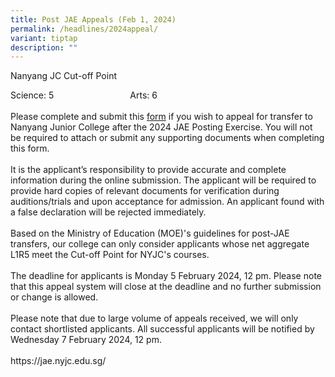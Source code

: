 ```yaml
---
title: Post JAE Appeals (Feb 1, 2024)
permalink: /headlines/2024appeal/
variant: tiptap
description: ""
---
```

<p>Nanyang JC Cut-off Point</p>
<p>Science: 5&nbsp;&nbsp;&nbsp;&nbsp;&nbsp;&nbsp;&nbsp;&nbsp;&nbsp;&nbsp;&nbsp;&nbsp;&nbsp;&nbsp;&nbsp;&nbsp;&nbsp;&nbsp;&nbsp;&nbsp;&nbsp;&nbsp;&nbsp;&nbsp;&nbsp;&nbsp;&nbsp;&nbsp;&nbsp;&nbsp;
Arts: 6
<br>
<br>Please complete and submit this <a href="https://jae.nyjc.edu.sg/" rel="noopener noreferrer nofollow" target="_blank">form</a> if you wish to appeal for transfer
to Nanyang Junior College after the 2024 JAE Posting Exercise. You will
not be required to attach or submit any supporting documents when completing
this form.
<br>
<br>It is the applicant’s responsibility to provide accurate and complete
information during the online submission. The applicant will be required
to provide hard copies of relevant documents for verification during auditions/trials
and upon acceptance for admission. An applicant found with a false declaration
will be rejected immediately.
<br>
<br>Based on the Ministry of Education (MOE)'s guidelines for post-JAE transfers,
our college can only consider applicants whose net aggregate L1R5 meet
the Cut-off Point for NYJC's courses.&nbsp;
<br>
<br>The deadline for applicants is Monday 5 February 2024, 12 pm. Please note
that this appeal&nbsp;system will close at the deadline and no further
submission or&nbsp;change is allowed.
<br>
<br>Please note that due to large&nbsp;volume of appeals received, we&nbsp;will
only contact shortlisted applicants. All successful applicants will be
notified by Wednesday 7 February 2024, 12 pm.
<br>
<br><a rel="noopener noreferrer nofollow" target="_blank">https://jae.nyjc.edu.sg/</a>
</p>